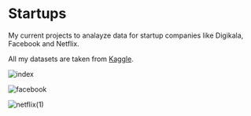 # Startups
My current projects to analayze data for startup companies like Digikala, Facebook and Netflix.

All my datasets are taken from [Kaggle](https://www.kaggle.com/melaneemelanee).

![index](https://user-images.githubusercontent.com/74653444/192135321-2b01c689-6bac-4c27-8c32-2fb4eb81b93f.png)


![facebook](https://user-images.githubusercontent.com/74653444/192135328-3712dcf6-d891-4314-b889-4d651a40b0cc.png)


![netflix(1)](https://user-images.githubusercontent.com/74653444/192135659-3780d0d7-19f0-49f4-a12a-c975d1f63746.png)


